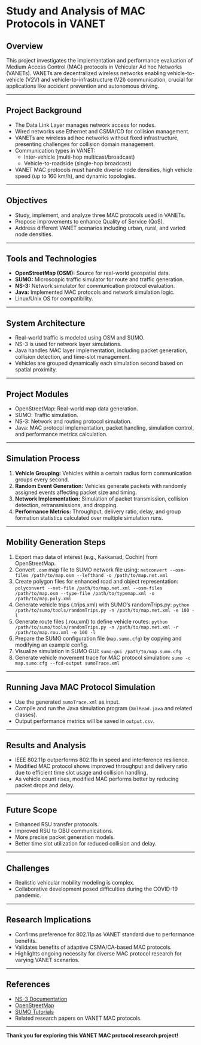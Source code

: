 # Study and Analysis of MAC Protocols in VANET

## Overview

This project investigates the implementation and performance evaluation of Medium Access Control (MAC) protocols in Vehicular Ad hoc Networks (VANETs). VANETs are decentralized wireless networks enabling vehicle-to-vehicle (V2V) and vehicle-to-infrastructure (V2I) communication, crucial for applications like accident prevention and autonomous driving.

---

## Project Background

- The Data Link Layer manages network access for nodes.
- Wired networks use Ethernet and CSMA/CD for collision management.
- VANETs are wireless ad hoc networks without fixed infrastructure, presenting challenges for collision domain management.
- Communication types in VANET:
  - Inter-vehicle (multi-hop multicast/broadcast)
  - Vehicle-to-roadside (single-hop broadcast)
- VANET MAC protocols must handle diverse node densities, high vehicle speed (up to 160 km/h), and dynamic topologies.

---

## Objectives

- Study, implement, and analyze three MAC protocols used in VANETs.
- Propose improvements to enhance Quality of Service (QoS).
- Address different VANET scenarios including urban, rural, and varied node densities.

---

## Tools and Technologies

- **OpenStreetMap (OSM):** Source for real-world geospatial data.
- **SUMO:** Microscopic traffic simulator for route and traffic generation.
- **NS-3:** Network simulator for communication protocol evaluation.
- **Java:** Implemented MAC protocols and network simulation logic.
- Linux/Unix OS for compatibility.

---

## System Architecture

- Real-world traffic is modeled using OSM and SUMO.
- NS-3 is used for network layer simulations.
- Java handles MAC layer implementation, including packet generation, collision detection, and time-slot management.
- Vehicles are grouped dynamically each simulation second based on spatial proximity.

---

## Project Modules

- OpenStreetMap: Real-world map data generation.
- SUMO: Traffic simulation.
- NS-3: Network and routing protocol simulation.
- Java: MAC protocol implementation, packet handling, simulation control, and performance metrics calculation.

---

## Simulation Process

1. **Vehicle Grouping:** Vehicles within a certain radius form communication groups every second.
2. **Random Event Generation:** Vehicles generate packets with randomly assigned events affecting packet size and timing.
3. **Network Implementation:** Simulation of packet transmission, collision detection, retransmissions, and dropping.
4. **Performance Metrics:** Throughput, delivery ratio, delay, and group formation statistics calculated over multiple simulation runs.

---

## Mobility Generation Steps

1. Export map data of interest (e.g., Kakkanad, Cochin) from OpenStreetMap.
2. Convert `.osm` map file to SUMO network file using:
   ```netconvert --osm-files /path/to/map.osm --lefthand -o /path/to/map.net.xml```
3. Create polygon files for enhanced road and object representation:
   ```polyconvert --net-file /path/to/map.net.xml --osm-files /path/to/map.osm --type-file /path/to/typemap.xml -o /path/to/map.poly.xml```
4. Generate vehicle trips (.trips.xml) with SUMO’s randomTrips.py:
   ```python /path/to/sumo/tools/randomTrips.py -n /path/to/map.net.xml -e 100 -l```
5. Generate route files (.rou.xml) to define vehicle routes:
```python /path/to/sumo/tools/randomTrips.py -n /path/to/map.net.xml -r /path/to/map.rou.xml -e 100 -l```
6. Prepare the SUMO configuration file (`map.sumo.cfg`) by copying and modifying an example config.
7. Visualize simulation in SUMO GUI:
   ```sumo-gui /path/to/map.sumo.cfg```
8. Generate vehicle movement trace for MAC protocol simulation:
   ```sumo -c map.sumo.cfg --fcd-output sumoTrace.xml```

---

## Running Java MAC Protocol Simulation

- Use the generated `sumoTrace.xml` as input.
- Compile and run the Java simulation program (`XmlRead.java` and related classes).
- Output performance metrics will be saved in `output.csv`.

---

## Results and Analysis

- IEEE 802.11p outperforms 802.11b in speed and interference resilience.
- Modified MAC protocol shows improved throughput and delivery ratio due to efficient time slot usage and collision handling.
- As vehicle count rises, modified MAC performs better by reducing packet drops and delay.

---

## Future Scope

- Enhanced RSU transfer protocols.
- Improved RSU to OBU communications.
- More precise packet generation models.
- Better time slot utilization for reduced collision and delay.

---

## Challenges

- Realistic vehicular mobility modeling is complex.
- Collaborative development posed difficulties during the COVID-19 pandemic.

---

## Research Implications

- Confirms preference for 802.11p as VANET standard due to performance benefits.
- Validates benefits of adaptive CSMA/CA-based MAC protocols.
- Highlights ongoing necessity for diverse MAC protocol research for varying VANET scenarios.

---

## References

- [NS-3 Documentation](https://www.nsnam.org/documentation/)
- [OpenStreetMap](https://www.openstreetmap.org/#map=4/21.84/82.79)
- [SUMO Tutorials](https://sumo.dlr.de/docs/Tutorials.html)
- Related research papers on VANET MAC protocols.

---

**Thank you for exploring this VANET MAC protocol research project!**
